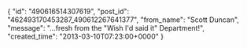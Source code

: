  {
   "id": "490616514307619",
   "post_id": "462493170453287_490612267641377",
   "from_name": "Scott Duncan",
   "message": "...fresh from the \"Wish I'd said it\" Department!",
   "created_time": "2013-03-10T07:23:00+0000"
 }
